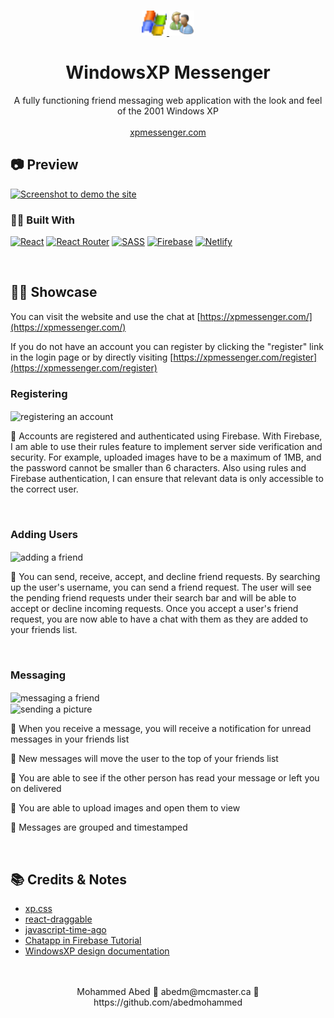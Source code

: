 <a name="readme-top"></a>

<!-- PROJECT LOGO -->
<br />
<div align="center">
  <a href="https://github.com/abedmohammed/windows-xp-messenger">
    <img src="https://github.com/abedmohammed/windows-xp-messenger/blob/main/src/assets/images/windowslogo.png" alt="Logo" width="40" height="40">
    <img src="https://github.com/abedmohammed/windows-xp-messenger/blob/main/public/people.png" alt="Logo" width="40" height="40">
  </a>

<h1 align="center">WindowsXP Messenger</h1>

  <p align="center">
    A fully functioning friend messaging web application with the look and feel of the 2001 Windows XP
    <br />
    <br />
    <a href="https://xpmessenger.com/">xpmessenger.com</a>
  </p>
</div>


<!-- Preview -->
## 📷 Preview

[<img src="https://user-images.githubusercontent.com/72363970/226183159-792b84c1-4995-4a9b-994e-0fac10bc8ca9.png" alt="Screenshot to demo the site">](https://xpmessenger.com/)


### 👩‍💻 Built With

[![React](https://img.shields.io/badge/react-%2320232a.svg?style=for-the-badge&logo=react&logoColor=%2361DAFB)](https://react.dev/)
[![React Router](https://img.shields.io/badge/React_Router-CA4245?style=for-the-badge&logo=react-router&logoColor=white)](https://reactrouter.com/en/main)
[![SASS](https://img.shields.io/badge/SASS-hotpink.svg?style=for-the-badge&logo=SASS&logoColor=white)](https://sass-lang.com/)
[![Firebase](https://img.shields.io/badge/firebase-%23039BE5.svg?style=for-the-badge&logo=firebase)](https://firebase.google.com/)
[![Netlify](https://img.shields.io/badge/netlify-%23000000.svg?style=for-the-badge&logo=netlify&logoColor=#00C7B7)](https://www.netlify.com/)

<br />

<!-- Showcase -->
## 👨‍🏫 Showcase

You can visit the website and use the chat at [https://xpmessenger.com/](https://xpmessenger.com/)

If you do not have an account you can register by clicking the "register" link in the login page or by directly visiting [https://xpmessenger.com/register](https://xpmessenger.com/register)

### Registering

<img align="center" src="https://user-images.githubusercontent.com/72363970/226182395-12dffe99-c99d-4c2a-bd92-3534658786cf.gif" alt="registering an account" width="550" height="450">

<br />

🔵 Accounts are registered and authenticated using Firebase. With Firebase, I am able to use their rules feature to implement server side verification and security. For example, uploaded images have to be a maximum of 1MB, and the password cannot be smaller than 6 characters. Also using rules and Firebase authentication, I can ensure that relevant data is only accessible to the correct user.

<br />

### Adding Users

<img align="center" src="https://user-images.githubusercontent.com/72363970/226183035-eb64bc23-df80-4993-a2d1-ecd09bd31472.gif" alt="adding a friend" width="550" height="350">

<br />

🔵 You can send, receive, accept, and decline friend requests. By searching up the user's username, you can send a friend request. The user will see the pending friend requests under their search bar and will be able to accept or decline incoming requests. Once you accept a user's friend request, you are now able to have a chat with them as they are added to your friends list.

<br />

### Messaging

<img align="center" src="https://user-images.githubusercontent.com/72363970/226183640-120b4fd7-cb38-4c75-a64a-9edacd52a181.gif" alt="messaging a friend" width="600" height="400">

<br />

<img align="center" src="https://user-images.githubusercontent.com/72363970/226183906-16e728ba-bbe4-4612-b37c-26cffd0fc884.gif" alt="sending a picture" width="600" height="400">

<br />

🔵 When you receive a message, you will receive a notification for unread messages in your friends list

🔵 New messages will move the user to the top of your friends list

🔵 You are able to see if the other person has read your message or left you on delivered

🔵 You are able to upload images and open them to view

🔵 Messages are grouped and timestamped 

<br />

<!-- ACKNOWLEDGMENTS -->
## 📚 Credits & Notes

* [xp.css](https://botoxparty.github.io/XP.css/)
* [react-draggable](https://www.npmjs.com/package/react-draggable)
* [javascript-time-ago](https://www.npmjs.com/package/javascript-time-ago)
* [Chatapp in Firebase Tutorial](https://www.youtube.com/watch?v=k4mjF4sPITE)
* [WindowsXP design documentation](http://interface.free.fr/Archives/GUI_Xp.pdf)

<br />
<br />

<div align="center">
  Mohammed Abed 💠 abedm@mcmaster.ca 💠 https://github.com/abedmohammed
</div>
